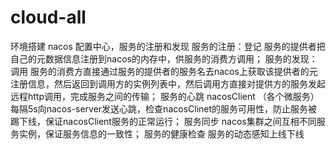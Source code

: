 # cloud-all
环境搭建
nacos 配置中心，服务的注册和发现
服务的注册：登记
服务的提供者把自己的元数据信息注册到nacos的内存中，供服务的消费方调用；
服务的发现：调用
服务的消费方直接通过服务的提供者的服务名去nacos上获取该提供者的元注册信息，然后返回到调用方的实例列表中，然后调用方直接对提供方的服务发起远程http调用，完成服务之间的传输；
服务的心跳
nacosClient （各个微服务）每隔5s向nacos-server发送心跳，检查nacosClinet的服务可用性，防止服务被踢下线，保证nacosClient服务的正常运行；
服务同步
nacos集群之间互相不同服务实例，保证服务信息的一致性；
服务的健康检查
服务的动态感知上线下线